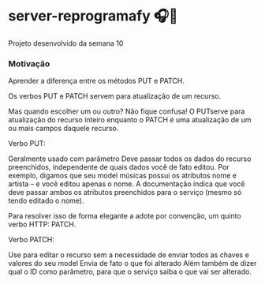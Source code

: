 # server-reprogramafy 🎧🎼
 
 Projeto desenvolvido da semana 10


### Motivação

Aprender a diferença entre os métodos PUT e PATCH. 

Os verbos PUT e PATCH servem para atualização de um recurso.

Mas quando escolher um ou outro? Não fique confusa! O PUTserve para atualização do recurso inteiro enquanto o PATCH é uma atualização de um ou mais campos daquele recurso.

Verbo PUT:

Geralmente usado com parâmetro
Deve passar todos os dados do recurso preenchidos, independente de quais dados você de fato editou.
Por exemplo, digamos que seu model músicas possui os atributos nome e artista – e você editou apenas o nome. A documentação indica que você deve passar ambos os atributos preenchidos para o serviço (mesmo só tendo editado o nome).

Para resolver isso de forma elegante a adote por convenção, um quinto verbo HTTP: PATCH.

Verbo PATCH:

Use para editar o recurso sem a necessidade de enviar todos as chaves e valores do seu model
Envia de fato o que foi alterado
Além também de dizer qual o ID como parâmetro, para que o serviço saiba o que vai ser alterado.



